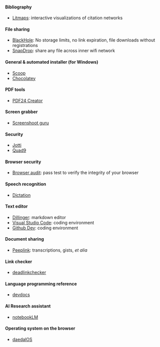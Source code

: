 #### Bibliography
* [Litmaps](https://www.litmaps.com/): interactive visualizations of citation networks

#### File sharing
* [BlackHole](https://blackhole.run/): No storage limits, no link expiration, file downloads without registrations
* [SnapDrop](https://snapdrop.net/): share any file across inner wifi network

#### General & automated installer (for Windows)
* [Scoop](https://scoop.sh/)
* [Chocolatey](https://chocolatey.org/)

#### PDF tools
* [PDF24 Creator](https://tools.pdf24.org/)

#### Screen grabber
* [Screenshoot guru](https://screenshot.guru/)

#### Security
* [Jotti](https://virusscan.jotti.org/en)
* [Quad9](https://quad9.net/)

#### Browser security
* [Browser audit](https://browseraudit.com/): pass test to verify the integrity of your browser

#### Speech recognition
* [Dictation](https://dictation.io/speech)

#### Text editor
* [Dillinger](https://dillinger.io/): markdown editor
* [Visual Studio Code](https://vscode.dev/): coding environment
* [Github Dev](https://github.dev/github/dev): coding environment

#### Document sharing
* [Peeplink](https://peeplink.in/): transcriptions, gists, _et alia_

#### Link checker
* [deadlinkchecker](https://www.deadlinkchecker.com/)

#### Language programming reference
* [devdocs](https://devdocs.io/)

#### AI Research assistant
* [notebookLM](https://notebooklm.google/)

#### Operating system on the browser
* [daedalOS](https://github.com/DustinBrett/daedalOS)

